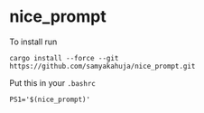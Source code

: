 # nice_prompt

To install run

```shell
cargo install --force --git https://github.com/samyakahuja/nice_prompt.git
```

Put this in your `.bashrc`

```shell
PS1='$(nice_prompt)'
```

